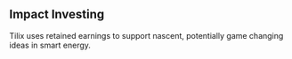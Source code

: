 ## Impact Investing
Tilix uses retained earnings to support nascent, potentially game changing ideas in smart energy.
